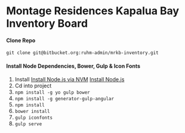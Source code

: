# Montage Residences Kapalua Bay Inventory Board

#### Clone Repo
`git clone git@bitbucket.org:ruhm-admin/mrkb-inventory.git`


#### Install Node Dependencies, Bower, Gulp & Icon Fonts
1. Install [Install Node.js via NVM](https://github.com/creationix/nvm "Node.js") [Install Node.js](https://nodejs.org/ "Node.js")
2. Cd into project
3. `npm install -g yo gulp bower`
4. `npm install -g generator-gulp-angular`
5. `npm install`
6. `bower install`
7. `gulp iconfonts`
8. `gulp serve`